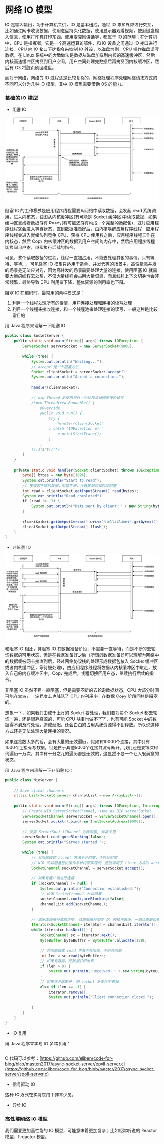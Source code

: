 # 网络 IO 模型

IO 是输入输出，对于计算机来讲，IO 是基本组成，通过 IO 来和外界进行交互，比如通过网卡收发数据，使用磁盘持久化数据，使用显示器观看视频，使用键盘输入信息，使用打印机打印东西，使用麦克风讲话等，都属于 IO 的范畴；在计算机中，CPU 是指挥者，它是一个高速运算的部件，和 IO 设备之间通过 IO 接口进行连接，CPU 向 IO 接口下达指令来控制 IO 外设，以磁盘为例，CPU 操作磁盘读写数据，在 Linux 系统中的大致做法是数据从磁盘加载到内核的高速缓冲区，然后内核高速缓冲区拷贝到用户空间，用户空间处理完数据后再拷贝回内核缓冲区，然后有 OS 将脏页刷回磁盘。

而对于网络，网络的 IO 过程还是比较复杂的，网络处理程序处理网络请求方式的不同可以分为几种 IO 模型，其中 IO 模型需要借助 OS 的能力。

### 基础的 IO 模型

* 阻塞 IO

![&#x963B;&#x585E; IO](../../.gitbook/assets/image%20%28110%29.png)

阻塞 IO 的工作模式是应用程序线程需要从网络中读取数据，会发起 read 系统调用，进入内核态，试图从内核缓冲区\(有可能是 Socket 缓冲区\)中读取数据，如果缓冲区空或者数据没有 Ready\(有可能还没有构成一个完整的数据包\)，这时应用程序线程就会进入等待状态，直到数据准备好后，由内核唤醒应用程序线程，应用程序线程会进入就绪队列竞争 CPU，获得 CPU 使用权之后，应用程序线程工作在内核态，然后 Copy 内核缓冲区的数据到用户空间的内存中，然后应用程序线程切换回用户态，继续执行后续的指令。

可见，整个读取数据的过程，线程一直被占用，不能去处理其他的事情，只有等待、等待...，可见阻塞 IO 模型只适用于简单、并发低等的场景中，高性能高并发的场景是无法应对的，因为高并发的场景需要处理大量的连接，使用阻塞 IO 就需要大量的线程去处理，不仅大量线程会占用大量资源，而且线程上下文切换也会非常频繁，最终导致 CPU 利用率下降，整体资源的利用率也下降。

阻塞 IO 在编码时，最常用的两种模式是：

1. 利用一个线程处理所有的事情，用户连接处理和连接的读写处理
2. 利用一个线程来接收连接，和一个线程池来处理连接的读写，一般这种是比较常用的

用 Java 程序来理解一下阻塞 IO

```java
public class SocketServer {
    public static void main(String[] args) throws IOException {
        ServerSocket serverSocket = new ServerSocket(9000);
        
        while (true) {
            System.out.println("Waiting...");
            // accept 是一个阻塞方法
            Socket clientSocket = serverSocket.accept();
            System.out.println("Accept a connection.");
            
            handler(clientSocket);

            // new Thread 是使用另外一个线程来处理连接的读写
            /*new Thread(new Runnable() {
                @Override
                public void run() {
                    try {
                        handler(clientSocket);
                    } catch (IOException e) {
                        e.printStackTrace();
                    }
                }
            }).start();*/
        }
    }

    private static void handler(Socket clientSocket) throws IOException {
        byte[] bytes = new byte[1024];
        System.out.println("Start to read");
        // 接收客户端的数据，阻塞方法，没有数据可读时就阻塞
        int read = clientSocket.getInputStream().read(bytes);
        System.out.println("Read completed");
        if (read != -1) {
            System.out.println("Data sent by client：" + new String(bytes, 0, read));
        }
        
        clientSocket.getOutputStream().write("HelloClient".getBytes());
        clientSocket.getOutputStream().flush();
    }
}
```

* 非阻塞 IO

![&#x975E;&#x963B;&#x585E; IO](../../.gitbook/assets/image%20%28102%29.png)

和阻塞 IO 相比，非阻塞 IO 在数据准备阶段，不需要一直等待，而是不断的去轮询数据的可用状态，但是在数据准备好之后（所谓的数据准备好可以理解为网络中的数据帧被网卡接收到后，经过网络协议栈的处理形成数据包放入 Socket 缓冲区或者内核缓冲区，等待被处理），由应用程序线程将数据从内核缓冲区中取走，放入自己的内存缓冲区中，Copy 完成后，线程切换回用户态，继续执行后续的指令。

非阻塞 IO 虽然不用一直阻塞，但是需要不断的去轮询数据状态，CPU 大部分时间可能在空转，一定程度上也降低了 CPU 的利用率，在数据 Copy 阶段同样是阻塞的。

想象一下，如果我们由成千上万的 Socket 要处理，我们要对每个 Socket 都去轮询一遍，还是很耗资源的，可能 CPU 啥事也做不了了，也有可能 Socket 中的数据得不到及时处理，造成延迟，还会白白的占用系统资源得不到释放。所以说这种方式还是无法处理大量连接的情况。

如果连接数太多的话，会有大量的无效遍历，假如有10000个连接，其中只有1000个连接有写数据，但是由于其他9000个连接并没有断开，我们还是要每次轮询遍历一万次，其中有十分之九的遍历都是无效的，这显然不是一个让人很满意的状态。

用 Java 程序来理解一下非阻塞 IO：

```java
public class NioServer {

    // Save client channels
    static List<SocketChannel> channelList = new ArrayList<>();

    public static void main(String[] args) throws IOException, InterruptedException {
        // Create NIO ServerSocketChannel, same as BIO serverSocket
        ServerSocketChannel serverSocket = ServerSocketChannel.open();
        serverSocket.socket().bind(new InetSocketAddress(9000));
        
        // 设置 ServerSocketChannel 为非阻塞, 非常关键
        serverSocket.configureBlocking(false);
        System.out.println("Server started.");

        while (true) {
            // 非阻塞模式 accept 方法不会阻塞，否则会阻塞
            // NIO 的非阻塞是由操作系统内部实现的，底层调用了 linux 内核的 accept 函数
            SocketChannel socketChannel = serverSocket.accept();
            
            // 如果有客户端进行连接
            if (socketChannel != null) { 
                System.out.println("Connection established.");
                // 设置 SocketChannel 为非阻塞
                socketChannel.configureBlocking(false);
                channelList.add(socketChannel);
            }
            
            // 遍历连接进行数据读取, 这里就是非阻塞 IO 的轮询遍历，一直检查是否有数据准备好
            Iterator<SocketChannel> iterator = channelList.iterator();
            while (iterator.hasNext()) {
                SocketChannel sc = iterator.next();
                ByteBuffer byteBuffer = ByteBuffer.allocate(128);
                
                // 非阻塞模式 read 方法不会阻塞，否则会阻塞
                int len = sc.read(byteBuffer);
                // 如果有数据，把数据打印出来
                if (len > 0) {
                    System.out.println("Received：" + new String(byteBuffer.array()));
                } 
                // 如果客户端断开，把 socket 从集合中去掉
                else if (len == -1) { 
                    iterator.remove();
                    System.out.println("Client connection closed.");
                }
            }
        }
    }
}
```

* IO 复用



用 Java 程序来实现 IO 多路复用：

```java

```

C 代码可以参考：[https://github.com/eliben/code-for-blog/blob/master/2017/async-socket-server/epoll-server.c](https://github.com/eliben/code-for-blog/blob/master/2017/async-socket-server/epoll-server.c)

* 信号驱动 IO

这种 IO 方式在实际应用中非常少见。

* 异步 IO

### 高性能网络 IO 模型

我们需要更加高性能的 IO 模型，可能意味着更加复杂；比如经常听说的 Reactor 模型、Proactor 模型。

